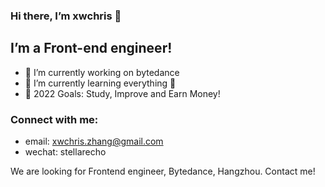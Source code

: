 ### Hi there, I’m xwchris 👋
## I’m a Front-end engineer!
- 🔭 I’m currently working on bytedance
- 🌱 I’m currently learning everything 🤣
- 🥅 2022 Goals: Study, Improve and Earn Money!
### Connect with me:
- email: xwchris.zhang@gmail.com
- wechat: stellarecho

We are looking for Frontend engineer, Bytedance, Hangzhou. Contact me!
